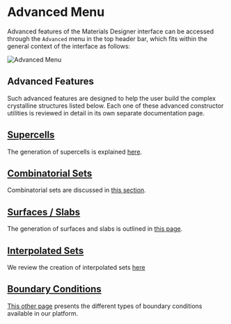 # Advanced Menu 

Advanced features of the Materials Designer interface can be accessed through the `Advanced` menu in the top header bar, which fits within the general context of the interface as follows:

![Advanced Menu](../../images/materials-designer/advanced-menu.png "Advanced Menu")

## Advanced Features

Such advanced features are designed to help the user build the complex crystalline structures listed below. Each one of these advanced constructor utilities is reviewed in detail in its own separate documentation page. 
 
## [Supercells](advanced/supercell.md)
 
 The generation of supercells is explained [here](./advanced/supercell.md).

## [Combinatorial Sets](advanced/combinatorial-set.md)

Combinatorial sets are discussed in [this section](./advanced/combinatorial-set.md).

## [Surfaces / Slabs](advanced/surface-slab.md) 

The generation of surfaces and slabs is outlined in [this page](./advanced/surface-slab.md).

## [Interpolated Sets](advanced/interpolated-set.md)

We review the creation of interpolated sets [here](advanced/interpolated-set.md)

## [Boundary Conditions](advanced/boundary-conditions.md)

[This other page](advanced/boundary-conditions.md) presents the different types of boundary conditions available in our platform.

<!-- TODO: re-enable when implemented
# Polymers <i class="zmdi zmdi-polymer zmdi-hc-border"></i> 
# Nanotubes <i class="zmdi zmdi-camera-alt zmdi-hc-border"></i>
-->
